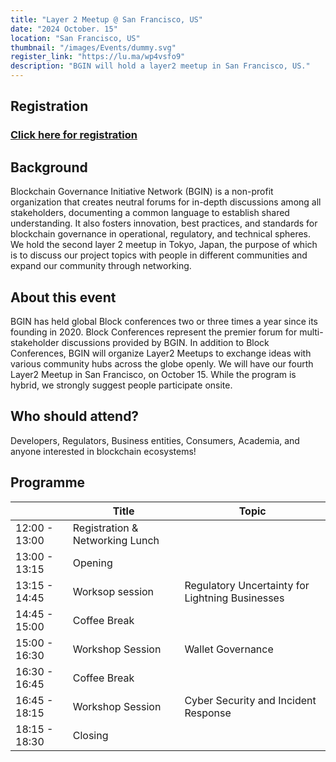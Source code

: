 ```yaml
---
title: "Layer 2 Meetup @ San Francisco, US"
date: "2024 October. 15"
location: "San Francisco, US"
thumbnail: "/images/Events/dummy.svg"
register_link: "https://lu.ma/wp4vsfo9"
description: "BGIN will hold a layer2 meetup in San Francisco, US."
---
```


## Registration

### <b style="color:red;">[Click here for registration](https://lu.ma/wp4vsfo9)</b> ### 

## Background

Blockchain Governance Initiative Network (BGIN) is a non-profit organization that creates neutral forums for in-depth discussions among all stakeholders, documenting a common language to establish shared understanding. It also fosters innovation, best practices, and standards for blockchain governance in operational, regulatory, and technical spheres. We hold the second layer 2 meetup in Tokyo, Japan, the purpose of which is to discuss our project topics with people in different communities and expand our community through networking. 

## About this event

​BGIN has held global Block conferences two or three times a year since its founding in 2020. Block Conferences represent the premier forum for multi-stakeholder discussions provided by BGIN. In addition to Block Conferences, BGIN will organize Layer2 Meetups to exchange ideas with various community hubs across the globe openly. We will have our fourth Layer2 Meetup in San Francisco, on October 15. While the program is hybrid, we strongly suggest people participate onsite.

## ​Who should attend?

​Developers, Regulators, Business entities, Consumers, Academia, and anyone interested in blockchain ecosystems!

## Programme

|                     | Title                             | Topic                                |
| ------------------- | --------------------------------- | ------------------------------------ |
| 12:00 - 13:00       | Registration & Networking Lunch   |                                      |
| 13:00 - 13:15       | Opening                           |                                      |
| 13:15 - 14:45       | Worksop session                   | Regulatory Uncertainty for Lightning Businesses|
| 14:45 - 15:00       | Coffee Break                      |                                      |
| 15:00 - 16:30       | Workshop Session                  | Wallet Governance                    |
| 16:30 - 16:45       | Coffee Break                      |                                      |
| 16:45 - 18:15       | Workshop Session                  | Cyber Security and Incident Response |
| 18:15 - 18:30       | Closing                           |                                      |
